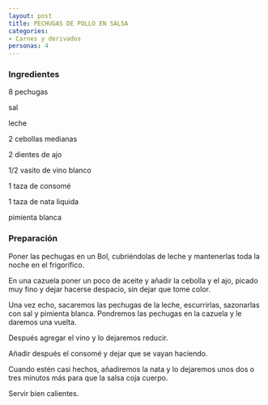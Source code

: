 ```yaml
---
layout: post
title: PECHUGAS DE POLLO EN SALSA
categories:
- Carnes y derivados
personas: 4 
---
```

<h3>Ingredientes</h3>
8 pechugas

sal

leche

2 cebollas medianas

2 dientes de ajo

1/2 vasito de vino blanco

1 taza de consomé

1 taza de nata liquida

pimienta blanca

<h3>Preparación</h3>
Poner las pechugas en un Bol, cubriéndolas de leche y mantenerlas toda la noche en el frigorífico.

En una cazuela poner un poco de aceite y añadir la cebolla y el ajo, picado muy fino y dejar hacerse despacio, sin dejar que tome color.

Una vez echo, sacaremos las pechugas de la leche, escurrirlas, sazonarlas con sal y pimienta blanca. Pondremos las pechugas en la cazuela y le daremos una vuelta.

Después agregar el vino y lo dejaremos reducir.

Añadir después el consomé y dejar que se vayan haciendo.

Cuando estén casi hechos, añadiremos la nata y lo dejaremos unos dos o tres minutos más para que la salsa coja cuerpo.

Servir bien calientes.

